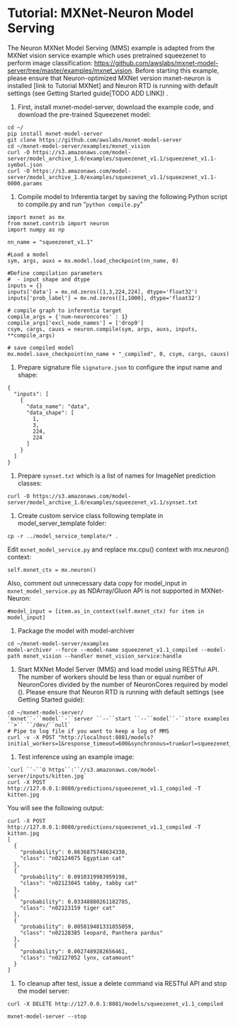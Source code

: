 # Tutorial: MXNet-Neuron Model Serving

The Neuron MXNet Model Serving (MMS) example is adapted from the MXNet vision service example which uses pretrained squeezenet to perform image classification: https://github.com/awslabs/mxnet-model-server/tree/master/examples/mxnet_vision. Before starting this example, please ensure that Neuron-optimized MXNet version mxnet-neuron is installed [link to Tutorial MXNet] and Neuron RTD is running with default settings (see Getting Started guide[TODO ADD LINK]) .


1. First, install mxnet-model-server, download the example code, and download the pre-trained Squeezenet model:

```
cd ~/
pip install mxnet-model-server
git clone https://github.com/awslabs/mxnet-model-server
cd ~/mxnet-model-server/examples/mxnet_vision
curl -O https://s3.amazonaws.com/model-server/model_archive_1.0/examples/squeezenet_v1.1/squeezenet_v1.1-symbol.json
curl -O https://s3.amazonaws.com/model-server/model_archive_1.0/examples/squeezenet_v1.1/squeezenet_v1.1-0000.params
```

1. Compile model to Inferentia target by saving the following Python script to compile.py and run “`python compile.py`”

```
import mxnet as mx
from mxnet.contrib import neuron
import numpy as np

nn_name = "squeezenet_v1.1"

#Load a model
sym, args, auxs = mx.model.load_checkpoint(nn_name, 0)

#Define compilation parameters
#  - input shape and dtype
inputs = {}
inputs['data'] = mx.nd.zeros([1,3,224,224], dtype='float32')
inputs['prob_label'] = mx.nd.zeros([1,1000], dtype='float32')

# compile graph to inferentia target
compile_args = {'num-neuroncores' : 1}
compile_args['excl_node_names'] = ['drop9']
csym, cargs, cauxs = neuron.compile(sym, args, auxs, inputs, **compile_args)

# save compiled model
mx.model.save_checkpoint(nn_name + "_compiled", 0, csym, cargs, cauxs)
```

1. Prepare signature file `signature.json` to configure the input name and shape:

```
{
  "inputs": [
    {
      "data_name": "data",
      "data_shape": [
        1,
        3,
        224,
        224
      ]
    }
  ]
}
```

1. Prepare `synset.txt` which is a list of names for ImageNet prediction classes:

```
curl -O https://s3.amazonaws.com/model-server/model_archive_1.0/examples/squeezenet_v1.1/synset.txt
```

1. Create custom service class following template in model_server_template folder:

```
cp -r ../model_service_template/* .
```

Edit `mxnet_model_service.py` and replace mx.cpu() context with mx.neuron() context:

```
self.mxnet_ctx = mx.neuron()
```

Also, comment out unnecessary data copy for model_input in `mxnet_model_service.py`  as NDArray/Gluon API is not supported in MXNet-Neuron:

```
#model_input = [item.as_in_context(self.mxnet_ctx) for item in model_input]
```

1. Package the model with model-archiver

```
cd ~/mxnet-model-server/examples
model-archiver --force --model-name squeezenet_v1.1_compiled --model-path mxnet_vision --handler mxnet_vision_service:handle
```

1. Start MXNet Model Server (MMS) and load model using RESTful API. The number of workers should be less than or equal number of NeuronCores divided by the number of NeuronCores required by model (<link to API>). Please ensure that Neuron RTD is running with default settings (see Getting Started guide):

```
cd ~/mxnet-model-server/
`mxnet``-``model``-``server ``--``start ``--``model``-``store examples ``>`` ``/dev/``null`
# Pipe to log file if you want to keep a log of MMS
curl -v -X POST "http://localhost:8081/models?initial_workers=1&response_timeout=600&synchronous=true&url=squeezenet_v1.1_compiled.mar"
```

1. Test inference using an example image:

```
`curl ``-``O https``:``//s3.amazonaws.com/model-server/inputs/kitten.jpg`
curl -X POST http://127.0.0.1:8080/predictions/squeezenet_v1.1_compiled -T kitten.jpg
```

You will see the following output:

```
curl -X POST http://127.0.0.1:8080/predictions/squeezenet_v1.1_compiled -T kitten.jpg
[
  {
    "probability": 0.8636875748634338,
    "class": "n02124075 Egyptian cat"
  },
  {
    "probability": 0.0910319983959198,
    "class": "n02123045 tabby, tabby cat"
  },
  {
    "probability": 0.03348880261182785,
    "class": "n02123159 tiger cat"
  },
  {
    "probability": 0.005819481331855059,
    "class": "n02128385 leopard, Panthera pardus"
  },
  {
    "probability": 0.0027489282656461,
    "class": "n02127052 lynx, catamount"
  }
]
```

1. To cleanup after test, issue a delete command via RESTful API and stop the model server:

```
curl -X DELETE http://127.0.0.1:8081/models/squeezenet_v1.1_compiled

mxnet-model-server --stop
```
